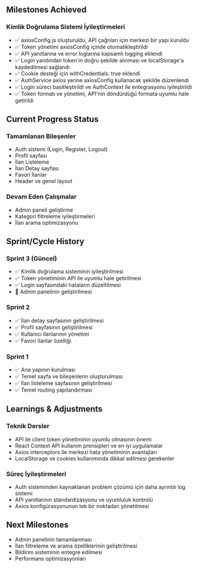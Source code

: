## Milestones Achieved

### Kimlik Doğrulama Sistemi İyileştirmeleri
- ✅ axiosConfig.js oluşturuldu, API çağrıları için merkezi bir yapı kuruldu
- ✅ Token yönetimi axiosConfig içinde otomatikleştirildi
- ✅ API yanıtlarına ve error loglarına kapsamlı logging eklendi
- ✅ Login yanıtından token'ın doğru şekilde alınması ve localStorage'a kaydedilmesi sağlandı
- ✅ Cookie desteği için withCredentials: true eklendi
- ✅ AuthService axios yerine axiosConfig kullanacak şekilde düzenlendi
- ✅ Login süreci basitleştirildi ve AuthContext ile entegrasyonu iyileştirildi
- ✅ Token formatı ve yönetimi, API'nin döndürdüğü formata uyumlu hale getirildi

## Current Progress Status

### Tamamlanan Bileşenler
- Auth sistemi (Login, Register, Logout)
- Profil sayfası
- İlan Listeleme
- İlan Detay sayfası
- Favori İlanlar
- Header ve genel layout

### Devam Eden Çalışmalar
- Admin paneli geliştirme
- Kategori filtreleme iyileştirmeleri
- İlan arama optimizasyonu

## Sprint/Cycle History

### Sprint 3 (Güncel)
- ✅ Kimlik doğrulama sisteminin iyileştirilmesi
- ✅ Token yönetiminin API ile uyumlu hale getirilmesi
- ✅ Login sayfasındaki hataların düzeltilmesi
- 🔄 Admin panelinin geliştirilmesi

### Sprint 2
- ✅ İlan detay sayfasının geliştirilmesi
- ✅ Profil sayfasının geliştirilmesi
- ✅ Kullanıcı ilanlarının yönetimi
- ✅ Favori ilanlar özelliği

### Sprint 1
- ✅ Ana yapının kurulması
- ✅ Temel sayfa ve bileşenlerin oluşturulması
- ✅ İlan listeleme sayfasının geliştirilmesi
- ✅ Temel routing yapılandırması

## Learnings & Adjustments

### Teknik Dersler
- API ile client token yönetiminin uyumlu olmasının önemi
- React Context API kullanım prensipleri ve en iyi uygulamalar
- Axios interceptors ile merkezi hata yönetiminin avantajları
- LocalStorage ve cookies kullanımında dikkat edilmesi gerekenler

### Süreç İyileştirmeleri
- Auth sisteminden kaynaklanan problem çözümü için daha ayrıntılı log sistemi
- API yanıtlarının standardizasyonu ve uyumluluk kontrolü
- Axios konfigürasyonunun tek bir noktadan yönetilmesi

## Next Milestones

- Admin panelinin tamamlanması
- İlan filtreleme ve arama özelliklerinin geliştirilmesi
- Bildirim sisteminin entegre edilmesi
- Performans optimizasyonları